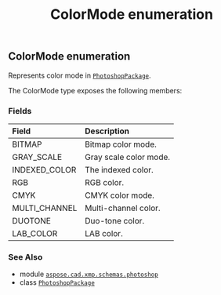 ﻿---
title: ColorMode enumeration
second_title: Aspose.CAD for Python via .NET API References
description: 
type: docs
weight: 30
url: /aspose.cad.xmp.schemas.photoshop/colormode/
is_root: false
---

## ColorMode enumeration

Represents color mode in [`PhotoshopPackage`](/cad/python-net/aspose.cad.xmp.schemas.photoshop/photoshoppackage).



The ColorMode type exposes the following members:

### Fields
| Field | Description |
| :- | :- |
| BITMAP | Bitmap color mode. |
| GRAY_SCALE | Gray scale color mode. |
| INDEXED_COLOR | The indexed color. |
| RGB | RGB color. |
| CMYK | CMYK color mode. |
| MULTI_CHANNEL | Multi-channel color. |
| DUOTONE | Duo-tone color. |
| LAB_COLOR | LAB color. |



### See Also
* module [`aspose.cad.xmp.schemas.photoshop`](..)
* class [`PhotoshopPackage`](/cad/python-net/aspose.cad.xmp.schemas.photoshop/photoshoppackage)
